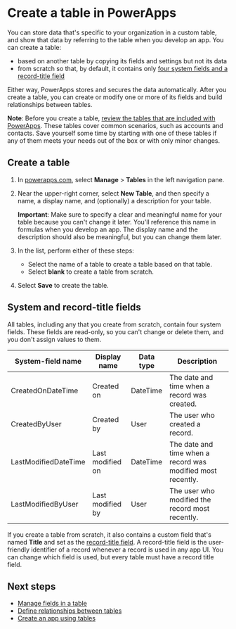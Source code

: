 <properties
	pageTitle="Create a table | Microsoft PowerApps"
	description="Create a table based on another table or from scratch."
	services="powerapps"
	documentationCenter="na"
	authors="guangyang"
	manager="erikre"
	editor=""
	tags=""/>

<tags
   ms.service="powerapps"
   ms.devlang="na"
   ms.topic="article"
   ms.tgt_pltfrm="na"
   ms.workload="na"
   ms.date="04/07/2016"
   ms.author="guayan"/>

# Create a table in PowerApps
You can store data that's specific to your organization in a custom table, and show that data by referring to the table when you develop an app. You can create a table:

- based on another table by copying its fields and settings but not its data
- from scratch so that, by default, it contains only [four system fields and a record-title field](data-platform-create-table.md#system-and-record-title-fields)

Either way, PowerApps stores and secures the data automatically. After you create a table, you can create or modify one or more of its fields and build relationships between tables.

**Note**: Before you create a table, [review the tables that are included with PowerApps](data-platform-standard-tables.md). These tables cover common scenarios, such as accounts and contacts. Save yourself some time by starting with one of these tables if any of them meets your needs out of the box or with only minor changes.

## Create a table
1. In [powerapps.com](http://powerapps.com), select **Manage** > **Tables** in the left navigation pane.
1. Near the upper-right corner, select **New Table**, and then specify a name, a display name, and (optionally) a description for your table.

	**Important**: Make sure to specify a clear and meaningful name for your table because you can't change it later. You'll reference this name in formulas when you develop an app. The display name and the description should also be meaningful, but you can change them later.

1. In the list, perform either of these steps:
	- Select the name of a table to create a table based on that table.
	- Select **blank** to create a table from scratch.
1. Select **Save** to create the table.

## System and record-title fields ##
All tables, including any that you create from scratch, contain four system fields. These fields are read-only, so you can't change or delete them, and you don't assign values to them.

| System-field name | Display name | Data type | Description |
|------------|--------------|-----------|-------------|
| CreatedOnDateTime | Created on | DateTime | The date and time when a record was created. |
| CreatedByUser | Created by | User | The user who created a record. |
| LastModifiedDateTime | Last modified on | DateTime | The date and time when a record was modified most recently. |
| LastModifiedByUser | Last modified by | User | The user who modified the record most recently. |

If you create a table from scratch, it also contains a custom field that's named **Title** and set as the [record-title field](). A record-title field is the user-friendly identifier of a record whenever a record is used in any app UI. You can change which field is used, but every table must have a record title field.

## Next steps
- [Manage fields in a table]()
- [Define relationships between tables]()
- [Create an app using tables]()
